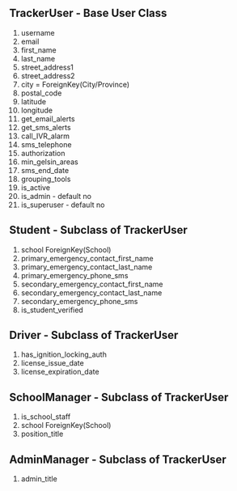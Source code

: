 ## TrackerUser - Base User Class
01. username
02. email
03. first_name
04. last_name
05. street_address1
06. street_address2
07. city = ForeignKey(City/Province)
08. postal_code
09. latitude
10. longitude  
11. get_email_alerts
12. get_sms_alerts
13. call_IVR_alarm
14. sms_telephone 
15. authorization 
16. min_gelsin_areas
17. sms_end_date
18. grouping_tools
19. is_active
20. is_admin - default no 
21. is_superuser - default no

## Student - Subclass of TrackerUser
1. school ForeignKey(School)  
2. primary_emergency_contact_first_name  
3. primary_emergency_contact_last_name   
4. primary_emergency_phone_sms                                   
5. secondary_emergency_contact_first_name  
6. secondary_emergency_contact_last_name   
7. secondary_emergency_phone_sms                                    
8. is_student_verified  

## Driver - Subclass of TrackerUser
1. has_ignition_locking_auth 
2. license_issue_date
3. license_expiration_date 

## SchoolManager - Subclass of TrackerUser
1. is_school_staff 
2. school ForeignKey(School)
3. position_title

## AdminManager - Subclass of TrackerUser
1. admin_title

